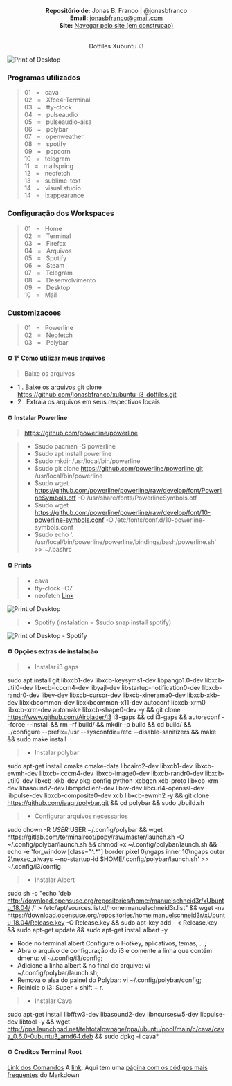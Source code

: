 <p align='center'><b>Repositório de:</b> Jonas B. Franco | @jonasbfranco<br>
<b>Email:</b> <a href='mailto:jonasbfranco@gmail.com'>jonasbfranco@gmail.com</a><br>
<b>Site:</b> <a href='https://jonasbfranco.github.io/'>Navegar pelo site (em construcao)</a></p>

<p align='center'><br> Dotfiles Xubuntu i3 </p>


![Print of Desktop](https://raw.github.com/jonasbfranco/xubuntu_i3_dotfiles/master/desktop.png)

### Programas utilizados
> 01&nbsp;&nbsp;&nbsp;=&nbsp;&nbsp;&nbsp;cava  
> 02&nbsp;&nbsp;&nbsp;=&nbsp;&nbsp;&nbsp;Xfce4-Terminal  
> 03&nbsp;&nbsp;&nbsp;=&nbsp;&nbsp;&nbsp;tty-clock  
> 04&nbsp;&nbsp;&nbsp;=&nbsp;&nbsp;&nbsp;pulseaudio  
> 05&nbsp;&nbsp;&nbsp;=&nbsp;&nbsp;&nbsp;pulseaudio-alsa  
> 06&nbsp;&nbsp;&nbsp;=&nbsp;&nbsp;&nbsp;polybar  
> 07&nbsp;&nbsp;&nbsp;=&nbsp;&nbsp;&nbsp;openweather  
> 08&nbsp;&nbsp;&nbsp;=&nbsp;&nbsp;&nbsp;spotify  
> 09&nbsp;&nbsp;&nbsp;=&nbsp;&nbsp;&nbsp;popcorn  
> 10&nbsp;&nbsp;&nbsp;=&nbsp;&nbsp;&nbsp;telegram  
> 11&nbsp;&nbsp;&nbsp;=&nbsp;&nbsp;&nbsp;mailspring  
> 12&nbsp;&nbsp;&nbsp;=&nbsp;&nbsp;&nbsp;neofetch   
> 13&nbsp;&nbsp;&nbsp;=&nbsp;&nbsp;&nbsp;sublime-text  
> 14&nbsp;&nbsp;&nbsp;=&nbsp;&nbsp;&nbsp;visual studio  
> 14&nbsp;&nbsp;&nbsp;=&nbsp;&nbsp;&nbsp;lxappearance



### Configuração dos Workspaces
> 01&nbsp;&nbsp;&nbsp;=&nbsp;&nbsp;&nbsp;Home  
> 02&nbsp;&nbsp;&nbsp;=&nbsp;&nbsp;&nbsp;Terminal  
> 03&nbsp;&nbsp;&nbsp;=&nbsp;&nbsp;&nbsp;Firefox    
> 04&nbsp;&nbsp;&nbsp;=&nbsp;&nbsp;&nbsp;Arquivos    
> 05&nbsp;&nbsp;&nbsp;=&nbsp;&nbsp;&nbsp;Spotify    
> 06&nbsp;&nbsp;&nbsp;=&nbsp;&nbsp;&nbsp;Steam    
> 07&nbsp;&nbsp;&nbsp;=&nbsp;&nbsp;&nbsp;Telegram    
> 08&nbsp;&nbsp;&nbsp;=&nbsp;&nbsp;&nbsp;Desenvolvimento       
> 09&nbsp;&nbsp;&nbsp;=&nbsp;&nbsp;&nbsp;Desktop     
> 10&nbsp;&nbsp;&nbsp;=&nbsp;&nbsp;&nbsp;Mail     


### Customizacoes
> 01&nbsp;&nbsp;&nbsp;=&nbsp;&nbsp;&nbsp;Powerline  
> 02&nbsp;&nbsp;&nbsp;=&nbsp;&nbsp;&nbsp;Neofetch  
> 03&nbsp;&nbsp;&nbsp;=&nbsp;&nbsp;&nbsp;Polybar  


#### ⚙ 1° Como utilizar meus arquivos 
> Baixe os arquivos 
* 1 . [Baixe os arquivos ](https://github.com/jonasbfranco/xubuntu_i3_dotfiles.git) git clone https://github.com/jonasbfranco/xubuntu_i3_dotfiles.git   
* 2 . Extraia os arquivos em seus respectivos locais


#### ⚙ Instalar Powerline
> https://github.com/powerline/powerline  

> * $sudo pacman -S powerline  
> * $sudo apt install powerline  
> * $sudo mkdir /usr/local/bin/powerline  
> * $sudo git clone https://github.com/powerline/powerline.git /usr/local/bin/powerline  
> * $sudo wget https://github.com/powerline/powerline/raw/develop/font/PowerlineSymbols.otf -O /usr/share/fonts/PowerlineSymbols.otf  
> * $sudo wget https://github.com/powerline/powerline/raw/develop/font/10-powerline-symbols.conf -O /etc/fonts/conf.d/10-powerline-symbols.conf  
> * $sudo echo '. /usr/local/bin/powerline/powerline/bindings/bash/powerline.sh' >> ~/.bashrc  


#### ⚙ Prints

> * cava
> * tty-clock -C7
> * neofetch [Link](https://github.com/dylanaraps/neofetch)

![Print of Desktop](https://raw.github.com/jonasbfranco/xubuntu_i3_dotfiles/master/desktop.png)

> * Spotify (instalation = $sudo snap install spotify)

![Print of Desktop - Spotify](https://raw.github.com/jonasbfranco/xubuntu_i3_dotfiles/master/spotify.png)



#### ⚙ Opções extras de instalação

> * Instalar i3 gaps

sudo apt install git libxcb1-dev libxcb-keysyms1-dev libpango1.0-dev libxcb-util0-dev libxcb-icccm4-dev libyajl-dev libstartup-notification0-dev libxcb-randr0-dev libev-dev libxcb-cursor-dev libxcb-xinerama0-dev libxcb-xkb-dev libxkbcommon-dev libxkbcommon-x11-dev autoconf libxcb-xrm0 libxcb-xrm-dev automake libxcb-shape0-dev -y && git clone https://www.github.com/Airblader/i3 i3-gaps && cd i3-gaps && autoreconf --force --install && rm -rf build/ && mkdir -p build && cd build/ && ../configure --prefix=/usr --sysconfdir=/etc --disable-sanitizers && make && sudo make install


> * Instalar polybar

sudo apt-get install cmake cmake-data libcairo2-dev libxcb1-dev libxcb-ewmh-dev libxcb-icccm4-dev libxcb-image0-dev libxcb-randr0-dev libxcb-util0-dev libxcb-xkb-dev pkg-config python-xcbgen xcb-proto libxcb-xrm-dev libasound2-dev libmpdclient-dev libiw-dev libcurl4-openssl-dev libpulse-dev libxcb-composite0-dev xcb libxcb-ewmh2 -y && git clone https://github.com/jaagr/polybar.git && cd polybar && sudo ./build.sh


> * Configurar arquivos necessarios

sudo chown -R $USER:$USER ~/.config/polybar && wget https://gitlab.com/terminalroot/popy/raw/master/launch.sh -O ~/.config/polybar/launch.sh && chmod +x ~/.config/polybar/launch.sh && echo -e 'for_window [class="^.*"] border pixel 0\ngaps inner 10\ngaps outer 2\nexec_always --no-startup-id $HOME/.config/polybar/launch.sh' >> ~/.config/i3/config


> * Instalar Albert

sudo sh -c "echo 'deb http://download.opensuse.org/repositories/home:/manuelschneid3r/xUbuntu_18.04/ /' > /etc/apt/sources.list.d/home:manuelschneid3r.list" && wget -nv https://download.opensuse.org/repositories/home:manuelschneid3r/xUbuntu_18.04/Release.key -O Release.key && sudo apt-key add - < Release.key && sudo apt-get update && sudo apt-get install albert -y

* Rode no terminal albert Configure o Hotkey, aplicativos, temas, …;
* Abra o arquivo de configuração do i3 e comente a linha que contém dmenu: vi ~/.config/i3/config;
* Adicione a linha albert & no final do arquivo: vi ~/.config/polybar/launch.sh;
* Remova o alsa do painel do Polybar: vi ~/.config/polybar/config;
* Reinicie o i3: Super + shift + r.


> * Instalar Cava

sudo apt-get install libfftw3-dev libasound2-dev libncursesw5-dev libpulse-dev libtool -y && wget http://ppa.launchpad.net/tehtotalpwnage/ppa/ubuntu/pool/main/c/cava/cava_0.6.0-0ubuntu3_amd64.deb && sudo dpkg -i cava*



#### ⚙ Creditos Terminal Root
[Link dos Comandos](https://terminalroot.com.br/2019/01/ubuntu-i3gaps-albert-cava-polybar.html "Site Terminal Root")
A [link](http://example.com "Title").
Aqui tem uma [página com os códigos mais frequentes](https://en.support.wordprss.com/markdown-quick-reference/) do Markdown





